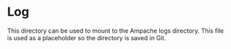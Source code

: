 # Log

This directory can be used to mount to the Ampache logs directory. This file is used as a placeholder so the directory is saved in Git.
